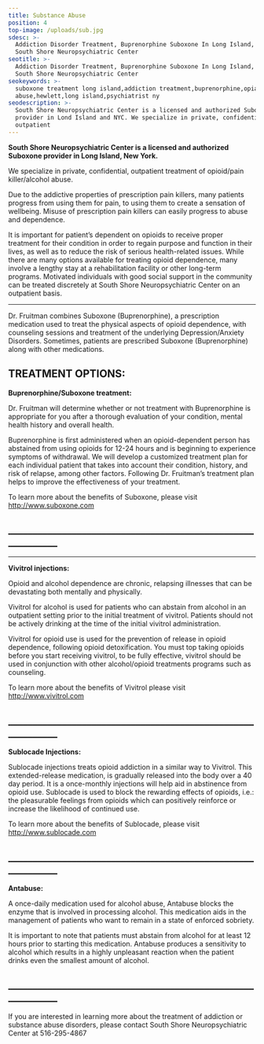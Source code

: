 ```yaml
---
title: Substance Abuse
position: 4
top-image: /uploads/sub.jpg
sdesc: >-
  Addiction Disorder Treatment, Buprenorphine Suboxone In Long Island, Hewlett |
  South Shore Neuropsychiatric Center
seotitle: >-
  Addiction Disorder Treatment, Buprenorphine Suboxone In Long Island, Hewlett |
  South Shore Neuropsychiatric Center
seokeywords: >-
  suboxone treatment long island,addiction treatment,buprenorphine,opiate
  abuse,hewlett,long island,psychiatrist ny
seodescription: >-
  South Shore Neuropsychiatric Center is a licensed and authorized Suboxone
  provider in Lond Island and NYC. We specialize in private, confidential,
  outpatient
---
```

**South Shore Neuropsychiatric Center is a licensed and authorized Suboxone provider in Long Island, New York.**

We specialize in private, confidential, outpatient treatment of opioid/pain killer/alcohol abuse.



Due to the addictive properties of prescription pain killers, many patients progress from using them for pain, to using them to create a sensation of wellbeing. Misuse of prescription pain killers can easily progress to abuse and dependence.



It is important for patient’s dependent on opioids to receive proper treatment for their condition in order to regain purpose and function in their lives, as well as to reduce the risk of serious health-related issues. While there are many options available for treating opioid dependence, many involve a lengthy stay at a rehabilitation facility or other long-term programs. Motivated individuals with good social support in the community can be treated discretely at South Shore Neuropsychiatric Center on an outpatient basis. 

****

Dr. Fruitman combines Suboxone (Buprenorphine), a prescription medication used to treat the physical aspects of opioid dependence, with counseling sessions and treatment of the underlying Depression/Anxiety Disorders. Sometimes, patients are prescribed Suboxone (Buprenorphine) along with other medications.



## TREATMENT OPTIONS: 

**Buprenorphine/Suboxone treatment:** 

Dr. Fruitman will determine whether or not treatment with Buprenorphine is appropriate for you after a thorough evaluation of your condition, mental health history and overall health. 

Buprenorphine is first administered when an opioid-dependent person has abstained from using opioids for 12-24 hours and is beginning to experience symptoms of withdrawal. We will develop a customized treatment plan for each individual patient that takes into account their condition, history, and risk of relapse, among other factors. Following Dr. Fruitman’s treatment plan helps to improve the effectiveness of your treatment.

To learn more about the benefits of Suboxone, please visit  http://www.suboxone.com

## \_\_\_\_\_\_\_\_\_\_\_\_\_\_\_\_\_\_\_\_\_\_\_\_\_\_\_\_\_\_\_\_\_\_\_\_\_\_\_\_\_\_\_\_\_\_\_\_\_\_\_\_\_\_\_\_\_\_\_\_

****

**Vivitrol injections:**

Opioid and alcohol dependence are chronic, relapsing illnesses that can be devastating both mentally and physically.  

Vivitrol for alcohol is used for patients who can abstain from alcohol in an outpatient setting prior to the initial treatment of vivitrol. Patients should not be actively drinking at the time of the initial vivitrol administration.  

Vivitrol for opioid use is used for the prevention of release in opioid dependence, following opioid detoxification. You must top taking opioids before you start receiving vivitrol, to be fully effective, vivitrol should be used in conjunction with other alcohol/opioid treatments programs such as counseling.   

To learn more about the benefits of Vivitrol please visit  http://www.vivitrol.com

## \_\_\_\_\_\_\_\_\_\_\_\_\_\_\_\_\_\_\_\_\_\_\_\_\_\_\_\_\_\_\_\_\_\_\_\_\_\_\_\_\_\_\_\_\_\_\_\_\_\_\_\_\_\_\_\_\_\_\_\_



**Sublocade Injections:** 

Sublocade injections treats opioid addiction in a similar way to Vivitrol.  This extended-release medication, is gradually released into the body over a 40 day period. It is a once-monthly injections will help aid in abstinence from opioid use. Sublocade is used to block the rewarding effects of opioids, i.e.: the pleasurable feelings from opioids which can positively reinforce or increase the likelihood of continued use. 

To learn more about the benefits of Sublocade, please visit  http://www.sublocade.com

## \_\_\_\_\_\_\_\_\_\_\_\_\_\_\_\_\_\_\_\_\_\_\_\_\_\_\_\_\_\_\_\_\_\_\_\_\_\_\_\_\_\_\_\_\_\_\_\_\_\_\_\_\_\_\_\_\_\_\_\_

**Antabuse:**

A once-daily medication used for alcohol abuse, Antabuse blocks the enzyme that is involved in processing alcohol.  This medication aids in the management of patients who want to remain in a state of enforced sobriety. 

It is important to note that patients must abstain from alcohol for at least 12 hours prior to starting this medication. Antabuse produces a sensitivity to alcohol which results in a highly unpleasant reaction when the patient drinks even the smallest amount of alcohol.

## \_\_\_\_\_\_\_\_\_\_\_\_\_\_\_\_\_\_\_\_\_\_\_\_\_\_\_\_\_\_\_\_\_\_\_\_\_\_\_\_\_\_\_\_\_\_\_\_\_\_\_\_\_\_\_\_\_\_\_\_



If you are interested in learning more about the treatment of addiction or substance abuse disorders, please contact South Shore Neuropsychiatric Center at 516-295-4867
